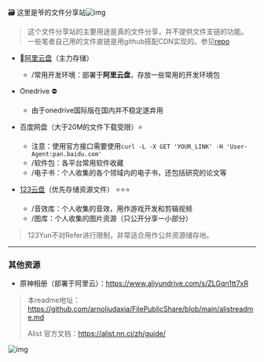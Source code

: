 🗃️ 这里是爷的文件分享站![img](https://img.shields.io/badge/Arno-fileshare-green)
> 这个文件分享站的主要用途是真的文件分享，并不提供文件支链的功能。
> 一些笔者自己用的文件直链是用github搭配CDN实现的。参见[repo](https://github.com/arnoliudaxia/FilePublicShare)

- 🌟[阿里云盘](https://www.aliyundrive.com/drive/)（主力存储）
  - /常用开发环境：部署于**阿里云盘**，存放一些常用的开发环境包
- Onedrive ⛔
  - 由于onedrive国际版在国内并不稳定遂弃用 
- 百度网盘（大于20M的文件下载受限）⭐
  - 注意：使用官方接口需要使用`curl -L -X GET 'YOUR_LINK' -H 'User-Agent:pan.baidu.com'`
  - /软件包：各平台常用软件收藏
  - /电子书：个人收集的各个领域内的电子书，还包括研究的论文等


- [123云盘](https://www.123pan.com/)（优先存储资源文件） ⭐⭐⭐
  - /音效库：个人收集的音效，用作游戏开发和剪辑视频
  - /图库：个人收集的图片资源（只公开分享一小部分）
> 123Yun不对Refer进行限制，非常适合用作公共资源储存地。 
---

### 其他资源

- 原神相册（部署于阿里云）：https://www.aliyundrive.com/s/ZLGqn1tt7xR

> 本readme地址：https://github.com/arnoliudaxia/FilePublicShare/blob/main/alistreadme.md
> 
> Alist 官方文档：https://alist.nn.ci/zh/guide/
> 
![img](https://api.puresys.net/)
